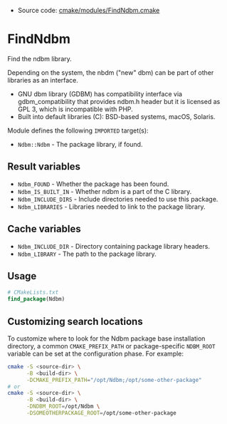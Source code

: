 <!-- This is auto-generated file. -->
* Source code: [cmake/modules/FindNdbm.cmake](https://github.com/petk/php-build-system/blob/master/cmake/cmake/modules/FindNdbm.cmake)

# FindNdbm

Find the ndbm library.

Depending on the system, the nbdm ("new" dbm) can be part of other libraries as
an interface.

* GNU dbm library (GDBM) has compatibility interface via gdbm_compatibility that
  provides ndbm.h header but it is licensed as GPL 3, which is incompatible with
  PHP.
* Built into default libraries (C): BSD-based systems, macOS, Solaris.

Module defines the following `IMPORTED` target(s):

* `Ndbm::Ndbm` - The package library, if found.

## Result variables

* `Ndbm_FOUND` - Whether the package has been found.
* `Ndbm_IS_BUILT_IN` - Whether ndbm is a part of the C library.
* `Ndbm_INCLUDE_DIRS` - Include directories needed to use this package.
* `Ndbm_LIBRARIES` - Libraries needed to link to the package library.

## Cache variables

* `Ndbm_INCLUDE_DIR` - Directory containing package library headers.
* `Ndbm_LIBRARY` - The path to the package library.

## Usage

```cmake
# CMakeLists.txt
find_package(Ndbm)
```

## Customizing search locations

To customize where to look for the Ndbm package base
installation directory, a common `CMAKE_PREFIX_PATH` or
package-specific `NDBM_ROOT` variable can be set at
the configuration phase. For example:

```sh
cmake -S <source-dir> \
      -B <build-dir> \
      -DCMAKE_PREFIX_PATH="/opt/Ndbm;/opt/some-other-package"
# or
cmake -S <source-dir> \
      -B <build-dir> \
      -DNDBM_ROOT=/opt/Ndbm \
      -DSOMEOTHERPACKAGE_ROOT=/opt/some-other-package
```
